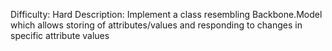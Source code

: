 Difficulty: Hard
Description: Implement a class resembling Backbone.Model which allows storing of attributes/values and responding to changes in specific attribute values